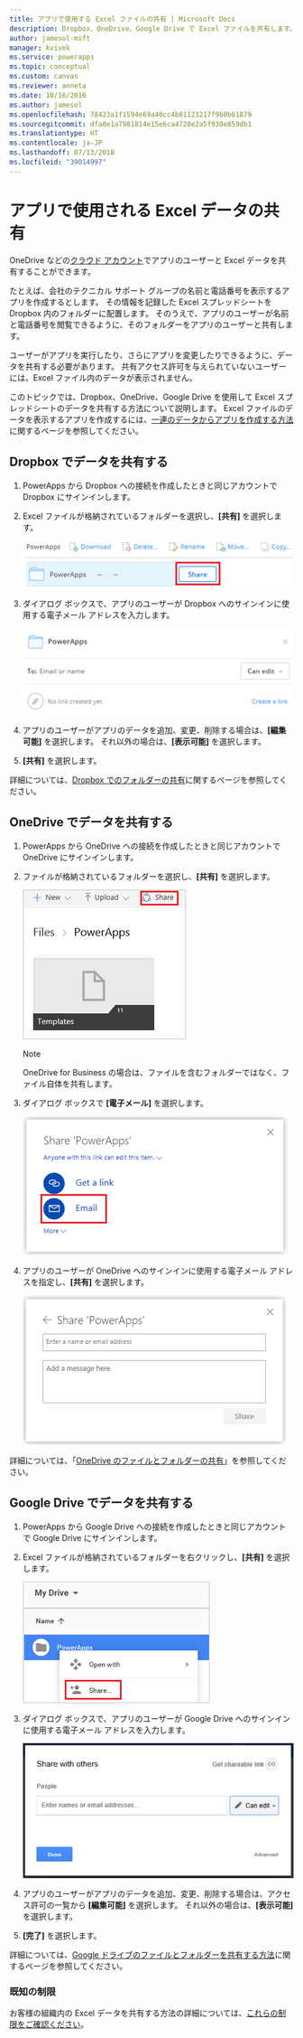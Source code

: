 ```yaml
---
title: アプリで使用する Excel ファイルの共有 | Microsoft Docs
description: Dropbox、OneDrive、Google Drive で Excel ファイルを共有します。 ユーザーは、ファイルやフォルダーを編集したり閲覧したりすることができます。
author: jamesol-msft
manager: kvivek
ms.service: powerapps
ms.topic: conceptual
ms.custom: canvas
ms.reviewer: anneta
ms.date: 10/16/2016
ms.author: jamesol
ms.openlocfilehash: 78423a1f1594e69a40cc4b81123217f960b61879
ms.sourcegitcommit: dfa0e1a7981814e15e6ca4720e2a5f930e859db1
ms.translationtype: HT
ms.contentlocale: ja-JP
ms.lasthandoff: 07/13/2018
ms.locfileid: "39014997"
---
```

# <a name="share-excel-data-used-by-your-app"></a>アプリで使用される Excel データの共有
OneDrive などの[クラウド アカウント](connections/cloud-storage-blob-connections.md)でアプリのユーザーと Excel データを共有することができます。

たとえば、会社のテクニカル サポート グループの名前と電話番号を表示するアプリを作成するとします。 その情報を記録した Excel スプレッドシートを Dropbox 内のフォルダーに配置します。 そのうえで、アプリのユーザーが名前と電話番号を閲覧できるように、そのフォルダーをアプリのユーザーと共有します。

ユーザーがアプリを実行したり、さらにアプリを変更したりできるように、データを共有する必要があります。 共有アクセス許可を与えられていないユーザーには、Excel ファイル内のデータが表示されません。

このトピックでは、Dropbox、OneDrive、Google Drive を使用して Excel スプレッドシートのデータを共有する方法について説明します。 Excel ファイルのデータを表示するアプリを作成するには、[一連のデータからアプリを作成する方法](get-started-create-from-data.md)に関するページを参照してください。

## <a name="share-data-in-dropbox"></a>Dropbox でデータを共有する
1. PowerApps から Dropbox への接続を作成したときと同じアカウントで Dropbox にサインインします。
2. Excel ファイルが格納されているフォルダーを選択し、**[共有]** を選択します。  
   
    ![[共有] コマンド](./media/share-app-data/dropbox-share.png)
3. ダイアログ ボックスで、アプリのユーザーが Dropbox へのサインインに使用する電子メール アドレスを入力します。  
   
    ![Dropbox で共有](./media/share-app-data/dropbox-perms.png)
4. アプリのユーザーがアプリのデータを追加、変更、削除する場合は、**[編集可能]** を選択します。 それ以外の場合は、**[表示可能]** を選択します。
5. **[共有]** を選択します。

詳細については、[Dropbox でのフォルダーの共有](https://www.dropbox.com/en/help/19)に関するページを参照してください。

## <a name="share-data-in-onedrive"></a>OneDrive でデータを共有する
1. PowerApps から OneDrive への接続を作成したときと同じアカウントで OneDrive にサインインします。
2. ファイルが格納されているフォルダーを選択し、**[共有]** を選択します。  
   
    ![[共有] コマンド](./media/share-app-data/onedrive-share.png)
   
    > [!NOTE]
   > OneDrive for Business の場合は、ファイルを含むフォルダーではなく、ファイル自体を共有します。
3. ダイアログ ボックスで **[電子メール]** を選択します。
   
    ![メールで共有する](./media/share-app-data/onedrive-email.png)
4. アプリのユーザーが OneDrive へのサインインに使用する電子メール アドレスを指定し、**[共有]** を選択します。  
   
    ![ユーザーの指定](./media/share-app-data/onedrive-perms.png)

詳細については、「[OneDrive のファイルとフォルダーの共有](https://support.office.com/article/Share-OneDrive-files-and-folders-and-change-permissions-9fcc2f7d-de0c-4cec-93b0-a82024800c07)」を参照してください。

## <a name="share-data-in-google-drive"></a>Google Drive でデータを共有する
1. PowerApps から Google Drive への接続を作成したときと同じアカウントで Google Drive にサインインします。
2. Excel ファイルが格納されているフォルダーを右クリックし、**[共有]** を選択します。  
   
    ![[共有] コマンド](./media/share-app-data/googledrive-share.png)
3. ダイアログ ボックスで、アプリのユーザーが Google Drive へのサインインに使用する電子メール アドレスを入力します。  
   
    ![ユーザーの指定](./media/share-app-data/googledrive-perms.png)
4. アプリのユーザーがアプリのデータを追加、変更、削除する場合は、アクセス許可の一覧から **[編集可能]** を選択します。 それ以外の場合は、**[表示可能]** を選択します。
5. **[完了]** を選択します。

詳細については、[Google ドライブのファイルとフォルダーを共有する方法](https://support.google.com/drive/answer/2494822)に関するページを参照してください。

### <a name="known-limitations"></a>既知の制限
お客様の組織内の Excel データを共有する方法の詳細については、[これらの制限をご確認ください](connections/cloud-storage-blob-connections.md#known-limitations)。

